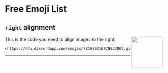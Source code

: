 # Free Emoji List
## `right` alignment

<img align="right" width="100" height="100" src="https://cdn.discordapp.com/emojis/781979216878633003.gif">

This is the code you need to align images to the right:
```
<https://cdn.discordapp.com/emojis/781979216878633003.gif>
```

---
